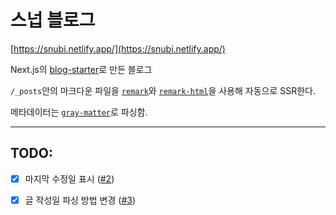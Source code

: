 # 스넙 블로그

[https://snubi.netlify.app/](https://snubi.netlify.app/)

Next.js의 [blog-starter](https://github.com/vercel/next.js/tree/canary/examples/blog-starter)로 만든 블로그

`/_posts`안의 마크다운 파일을 [`remark`](https://github.com/remarkjs/remark)와 [`remark-html`](https://github.com/remarkjs/remark-html)을 사용해 자동으로 SSR한다.

메타데이터는 [`gray-matter`](https://github.com/jonschlinkert/gray-matter)로 파싱함.

---

## TODO:

- [x] 마지막 수정일 표시 ([#2](https://github.com/plastic041/blog-next/issues/2))

- [x] 글 작성일 파싱 방법 변경 ([#3](https://github.com/plastic041/blog-next/issues/3))
